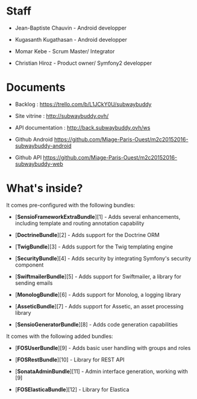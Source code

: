 Staff
========================


  * Jean-Baptiste Chauvin - Android developper

  * Kugasanth Kugathasan - Android developper

  * Momar Kebe - Scrum Master/ Integrator

  * Christian Hiroz - Product owner/ Symfony2 developper

Documents
========================

  * Backlog : https://trello.com/b/L1JCkY0U/subwaybuddy

  * Site vitrine : http://subwaybuddy.ovh/
 
  * API documentation : http://back.subwaybuddy.ovh/ws

  * Github Android https://github.com/Miage-Paris-Ouest/m2c20152016-subwaybuddy-android
 
  * Github API https://github.com/Miage-Paris-Ouest/m2c20152016-subwaybuddy-web

What's inside?
========================
It comes pre-configured with the following bundles:

  * [**SensioFrameworkExtraBundle**][1] - Adds several enhancements, including template and routing annotation capability

  * [**DoctrineBundle**][2] - Adds support for the Doctrine ORM

  * [**TwigBundle**][3] - Adds support for the Twig templating engine

  * [**SecurityBundle**][4] - Adds security by integrating Symfony's security component

  * [**SwiftmailerBundle**][5] - Adds support for Swiftmailer, a library for sending emails

  * [**MonologBundle**][6] - Adds support for Monolog, a logging library

  * [**AsseticBundle**][7] - Adds support for Assetic, an asset processing library

  * [**SensioGeneratorBundle**][8] - Adds code generation capabilities

It comes with the following added bundles:

  * [**FOSUserBundle**][9] - Adds basic user handling with groups and roles
  
  * [**FOSRestBundle**][10] - Library for REST API
   
  * [**SonataAdminBundle**][11] - Admin interface generation, working with [9]
  
  * [**FOSElasticaBundle**][12] - Library for Elastica
  
